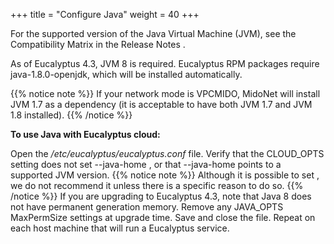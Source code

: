 +++
title = "Configure Java"
weight = 40
+++

For the supported version of the Java Virtual Machine (JVM), see the Compatibility Matrix in the Release Notes . 

As of Eucalyptus 4.3, JVM 8 is required. Eucalyptus RPM packages require java-1.8.0-openjdk, which will be installed automatically. 


{{% notice note %}}
If your network mode is VPCMIDO, MidoNet will install JVM 1.7 as a dependency (it is acceptable to have both JVM 1.7 and JVM 1.8 installed). 
{{% /notice %}}


**To use Java with Eucalyptus cloud:** 

Open the */etc/eucalyptus/eucalyptus.conf* file. Verify that the CLOUD_OPTS setting does not set --java-home , or that --java-home points to a supported JVM version. 
{{% notice note %}}
Although it is possible to set , we do not recommend it unless there is a specific reason to do so. 
{{% /notice %}}
If you are upgrading to Eucalyptus 4.3, note that Java 8 does not have permanent generation memory. Remove any JAVA_OPTS MaxPermSize settings at upgrade time. Save and close the file. Repeat on each host machine that will run a Eucalyptus service. 
